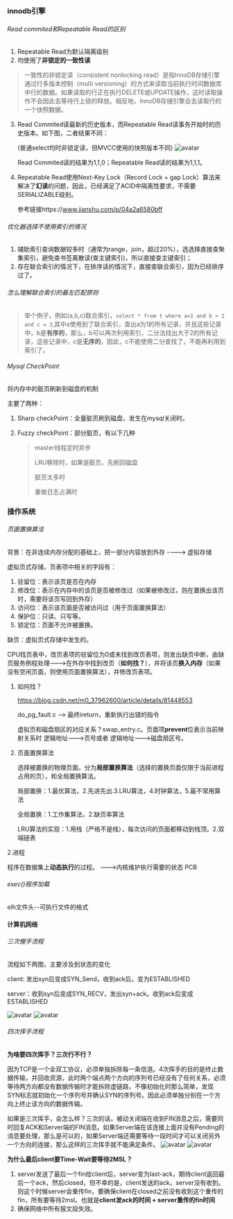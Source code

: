 ### innodb引擎

###### Read commited和Repeatable Read的区别

1. Repeatable Read为默认隔离级别
2. 均使用了**非锁定的一致性读**

> 一致性的非锁定读（consistent nonlocking read）是指InnoDB存储引擎通过行多版本控制（multi versioning）的方式来读取当前执行时间数据库中行的数据。如果读取的行正在执行DELETE或UPDATE操作，这时读取操作不会因此去等待行上锁的释放。相反地，InnoDB存储引擎会去读取行的一个快照数据。

3. Read Commited读最新的历史版本，而Repeatable Read读事务开始时的历史版本。如下图，二者结果不同：

   (普通select均时非锁定读，但MVCC使用的快照版本不同)
   ![avatar](pic/read_comp.PNG)

   Read Commited读的结果为1,1,0；Repeatable Read读的结果为1,1,1。

4. Repeatable Read使用Next-Key Lock（Record Lock + gap Lock）算法来解决了**幻读**的问题，因此，已经满足了ACID中隔离性要求，不需要SERIALIZABLE级别。

   参考链接https://www.jianshu.com/p/04a2a6580bff
   
###### 优化器选择不使用索引的情况

1. 辅助索引查询数据较多时（通常为range，join，超过20%），选选择直接查聚集索引，避免查书签离散读(查主键索引)，所以直接查主键索引；
2. 存在联合索引的情况下，在排序读的情况下，直接查联合索引，因为已经排序过了。

###### 怎么理解联合索引的最左匹配原则
> 举个例子，例如(a,b,c)联合索引，```select * from t where a=1 and b > 2 and c = 3```,其中a使用到了联合索引，查出a为1的所有记录，并且这些记录中，b是**有序的**，那么，b可以再次利用索引，二分法找出大于2的所有记录，这些记录中，c是**无序的**，因此，c不能使用二分查找了，不能再利用到索引了。

###### Mysql CheckPoint

将内存中的脏页刷新到磁盘的机制

主要了两种：

1. Sharp checkPoint：全量脏页刷到磁盘，发生在mysql关闭时。

2. Fuzzy checkPoint：部分脏页，有以下几种

   > master线程定时异步
   >
   > LRU移除时，如果是脏页，先刷回磁盘
   >
   > 脏页太多时
   >
   > 重做日志占满时
   
  
### 操作系统
###### 页面置换算法

背景：在非连续内存分配的基础上，把一部分内容放到外存   ----> 虚拟存储

虚拟页式存储，页表项中相关的字段有：

1. 驻留位：表示该页是否在内存
2. 修改位：表示在内存中的该页是否被修改过（如果被修改过，则在置换出该页时，需要将该页写回到外存）
3. 访问位：表示该页面是否被访问过（用于页面置换算法）
4. 保护位：只读、只写等。
5. 锁定位：页面不允许被置换。



缺页：虚拟页式存储中发生的。

CPU找页表中，改页表项的驻留位为0或未找到改页表项，则发出缺页中断，由缺页服务例程处理--->在外存中找到改页（**如何找？**），并将该页**换入内存**（如果没有空闲页面，则使用页面置换算法），并修改页表项。

1. 如何找？

   https://blog.csdn.net/m0_37962600/article/details/81448553

   do_pg_fault.c  --> 最终ireturn，重新执行出错的指令

   虚拟页和磁盘扇区的对应关系？swap_entry.c。页面项**prevent**位表示当前映射关系时 逻辑地址--->页号或者 逻辑地址--->磁盘扇区号。

2. 页面置换算法

   选择被置换的物理页面。分为**局部置换算法**（选择的置换页面仅限于当前进程占用的页），和全局置换算法。

   局部置换：1.最优算法，2.先进先出.3.LRU算法，4.时钟算法，5.最不常用算法

   全局置换：1.工作集算法，2.缺页率算法

   LRU算法的实现：1.用栈（严格不是栈），每次访问的页面都移动到栈顶。2.双端链表

   

2.进程

 程序在数据集上**动态执行**的过程。   --->内核维护执行需要的状态 PCB   
 
 
 
 ###### exec()程序加载
 elh文件头--可执行文件的格式
 
 
#### 计算机网络
 
   ###### 三次握手流程

   流程如下两图，主要涉及到状态的变化

   client: 发出syn后变成SYN_Send，收到ack后，变为ESTABLISHED

   server：收到syn后变成SYN_RECV，发出syn+ack。收到ack后变成ESTABLISHED

   ![avatar](pic/3次握手.gif)
   ![avatar](pic/3次握手2gif.gif)
   
###### 四次挥手流程
**为啥要四次挥手？三次行不行？**

因为TCP是一个全双工协议，必须单独拆除每一条信道。4次挥手的目的是终止数据传输，并回收资源，此时两个端点两个方向的序列号已经没有了任何关系，必须等待两方向都没有数据传输时才能拆除虚链路，不像初始化时那么简单，发现SYN标志就初始化一个序列号并确认SYN的序列号。因此必须单独分别在一个方向上终止该方向的数据传输。

如果是三次挥手，会怎么样？三次的话，被动关闭端在收到FIN消息之后，需要同时回复ACK和Server端的FIN消息。如果Server端在该连接上面并没有Pending的消息要处理，那么是可以的，如果Server端还需要等待一段时间才可以关闭另外一个方向的连接，那么这样的三次挥手就不能满足条件。
![avatar](pic/4次挥手.gif)
![avatar](pic/4次挥手2.gif)

**为什么最后client要Time-Wait要等待2MSL？**

1. server发送了最后一个fin给client后，server变为last-ack，期待client返回最后一个ack，然后closed，但不幸的是，client发送的ack，server没有收到。则这个时候server会重传fin，要确保client在closed之前没有收到这个重传的fin，所有要等待2msl。也就是**client发ack的时间 + server重传的fin时间**
2. 确保网络中所有报文段失效。
